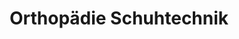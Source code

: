 ---
title: "Orthopädie Schuhtechnik"
url: /hannover/orthopaedie-schuhtechnik/
shop: Sanitätshaus
---